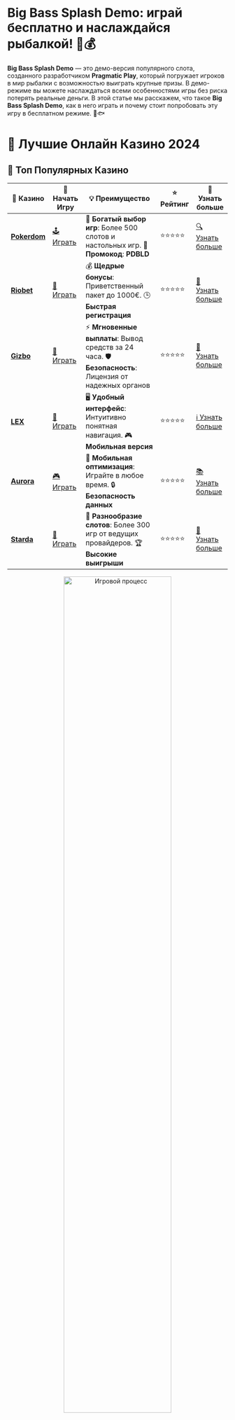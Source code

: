 # **Big Bass Splash Demo: играй бесплатно и наслаждайся рыбалкой! 🎣💰**

**Big Bass Splash Demo** — это демо-версия популярного слота, созданного разработчиком **Pragmatic Play**, который погружает игроков в мир рыбалки с возможностью выиграть крупные призы. В демо-режиме вы можете наслаждаться всеми особенностями игры без риска потерять реальные деньги. В этой статье мы расскажем, что такое **Big Bass Splash Demo**, как в него играть и почему стоит попробовать эту игру в бесплатном режиме. 🌊🐟

# 🎰 Лучшие Онлайн Казино 2024

## 🌟 Топ Популярных Казино

| 🎲 **Казино** | 🔗 **Начать Игру** | 💡 **Преимущество** | ⭐ **Рейтинг** | 🔗 **Узнать больше** |
|--------------|---------------------|---------------------|----------------|----------------------|
| [**Pokerdom**](https://brandplay.link/4k77v2yx) | [🕹️ Играть](https://brandplay.link/4k77v2yx) | 🎉 **Богатый выбор игр**: Более 500 слотов и настольных игр. 🎁 **Промокод**: **PDBLD** | ⭐⭐⭐⭐⭐ | [🔍 Узнать больше](https://brandplay.link/4k77v2yx) |
| [**Riobet**](https://brandplay.link/7xBLTPyj) | [🎰 Играть](https://brandplay.link/7xBLTPyj) | 💰 **Щедрые бонусы**: Приветственный пакет до 1000€. 🕒 **Быстрая регистрация** | ⭐⭐⭐⭐⭐ | [📖 Узнать больше](https://brandplay.link/7xBLTPyj) |
| [**Gizbo**](https://brandplay.link/bprXw4YV) | [🎲 Играть](https://brandplay.link/bprXw4YV) | ⚡ **Мгновенные выплаты**: Вывод средств за 24 часа. 🛡️ **Безопасность**: Лицензия от надежных органов | ⭐⭐⭐⭐⭐ | [📝 Узнать больше](https://brandplay.link/bprXw4YV) |
| [**LEX**](https://brandplay.link/zW4hdDFV) | [🤑 Играть](https://brandplay.link/zW4hdDFV) | 🖥️ **Удобный интерфейс**: Интуитивно понятная навигация. 🎮 **Мобильная версия** | ⭐⭐⭐⭐⭐ | [ℹ️ Узнать больше](https://brandplay.link/zW4hdDFV) |
| [**Aurora**](https://10trafic-stat2.com/click/668546556bcc6313411604bd/6766/13032/subaccount) | [🎮 Играть](https://10trafic-stat2.com/click/668546556bcc6313411604bd/6766/13032/subaccount) | 📱 **Мобильная оптимизация**: Играйте в любое время. 🔒 **Безопасность данных** | ⭐⭐⭐⭐⭐ | [📚 Узнать больше](https://10trafic-stat2.com/click/668546556bcc6313411604bd/6766/13032/subaccount) |
| [**Starda**](https://brandplay.link/fB7xwRFL) | [🎯 Играть](https://brandplay.link/fB7xwRFL) | 🎰 **Разнообразие слотов**: Более 300 игр от ведущих провайдеров. 🏆 **Высокие выигрыши** | ⭐⭐⭐⭐⭐ | [🔎 Узнать больше](https://brandplay.link/fB7xwRFL) |

<div align="center">
    <img src="https://i.pinimg.com/originals/87/9e/b9/879eb9354dd0699582408b68f2e253b2.gif" alt="Игровой процесс" width="70%">
</div>

## 💎 Лучшие Бонусы и Акции

| 🎲 **Казино** | 🔗 **Начать Игру** | 💡 **Преимущество** | ⭐ **Рейтинг** | 🔗 **Узнать больше** |
|--------------|---------------------|---------------------|----------------|----------------------|
| [**Kometa**](https://brandplay.link/8ZymQJV8) | [🎰 Играть](https://brandplay.link/8ZymQJV8) | 🎁 **Эксклюзивные бонусы**: Регулярные акции и промо. 🔄 **Программы лояльности** | ⭐⭐⭐⭐☆ | [🔍 Узнать больше](https://brandplay.link/8ZymQJV8) |
| [**R7**](https://brandplay.link/bMd3Yjsw) | [🕹️ Играть](https://brandplay.link/bMd3Yjsw) | 🕒 **Круглосуточная поддержка**: Всегда на связи. 💸 **Высокие лимиты** | ⭐⭐⭐⭐☆ | [📖 Узнать больше](https://brandplay.link/bMd3Yjsw) |
| [**7K**](https://brandplay.link/BvQyFShp) | [🎲 Играть](https://brandplay.link/BvQyFShp) | 🌟 **Эксклюзивные бонусы**: Только для VIP игроков. 🎉 **Сезонные акции** | ⭐⭐⭐⭐☆ | [📝 Узнать больше](https://brandplay.link/BvQyFShp) |
| [**Kent**](https://brandplay.link/Fv2WP3js) | [🤑 Играть](https://brandplay.link/Fv2WP3js) | 📈 **Высокий RTP**: Более 98%. 💼 **Профессиональная поддержка** | ⭐⭐⭐⭐☆ | [ℹ️ Узнать больше](https://brandplay.link/Fv2WP3js) |
| [**1Xslots**](https://brandplay.link/hSB1khtr) | [🎮 Играть](https://brandplay.link/hSB1khtr) | 🎉 **Множество акций**: Еженедельные бонусы и турниры. 🛡️ **Безопасность** | ⭐⭐⭐⭐☆ | [📚 Узнать больше](https://brandplay.link/hSB1khtr) |
| [**Gama**](https://brandplay.link/j6NMKsDz) | [🎯 Играть](https://brandplay.link/j6NMKsDz) | 🔍 **Интуитивный интерфейс**: Легкость использования. 🏅 **Престижные турниры** | ⭐⭐⭐⭐☆ | [🔎 Узнать больше](https://brandplay.link/j6NMKsDz) |

<div align="center">
    <img src="https://i.pinimg.com/originals/87/9e/b9/879eb9354dd0699582408b68f2e253b2.gif" alt="Игровой процесс" width="70%">
</div>

## 🚀 Быстрые Выигрыши и Поддержка

| 🎲 **Казино** | 🔗 **Начать Игру** | 💡 **Преимущество** | ⭐ **Рейтинг** | 🔗 **Узнать больше** |
|--------------|---------------------|---------------------|----------------|----------------------|
| [**Onion**](https://brandplay.link/zBGRVpQ9) | [🎰 Играть](https://brandplay.link/zBGRVpQ9) | 🤑 **Низкие ставки**: Идеально для начинающих. 🔄 **Быстрые выводы** | ⭐⭐⭐⭐☆ | [🔍 Узнать больше](https://brandplay.link/zBGRVpQ9) |
| [**Чемпион**](https://temon-gter.cfd/go/lRq?p80412p304504pcc44t17455) | [🕹️ Играть](https://temon-gter.cfd/go/lRq?p80412p304504pcc44t17455) | 🏅 **Лояльная программа**: Награды за активность. 🎁 **Ежемесячные бонусы** | ⭐⭐⭐⭐☆ | [📖 Узнать больше](https://temon-gter.cfd/go/lRq?p80412p304504pcc44t17455) |
| [**Vavada**](https://vavadapartner.pro/?promo=ea5c9275-6854-4505-94fc-95ab18221945-linkb2) | [🎲 Играть](https://vavadapartner.pro/?promo=ea5c9275-6854-4505-94fc-95ab18221945-linkb2) | 🚀 **Быстрая регистрация**: Начните играть мгновенно. 🔐 **Безопасные транзакции** | ⭐⭐⭐⭐☆ | [📝 Узнать больше](https://vavadapartner.pro/?promo=ea5c9275-6854-4505-94fc-95ab18221945-linkb2) |
| [**Friends**](https://gofriends.kim/linkb2) | [🤑 Играть](https://gofriends.kim/linkb2) | 🤝 **Социальные игры**: Играйте с друзьями. 🌐 **Мультиплатформенность** | ⭐⭐⭐⭐☆ | [ℹ️ Узнать больше](https://gofriends.kim/linkb2) |
| [**1WIN**](https://brandplay.link/smXVpBbG) | [🎮 Играть](https://brandplay.link/smXVpBbG) | 🏆 **Спортивные ставки**: Широкий выбор видов спорта. 💵 **Высокие коэффициенты** | ⭐⭐⭐⭐☆ | [📚 Узнать больше](https://brandplay.link/smXVpBbG) |
| [**Drip**](https://drp-ircp01.com/c07e6a3db) | [🎯 Играть](https://drp-ircp01.com/c07e6a3db) | 🌐 **Инновационные игры**: Новейшие игровые технологии. 🛡️ **Высокая безопасность** | ⭐⭐⭐⭐☆ | [🔎 Узнать больше](https://drp-ircp01.com/c07e6a3db) |
| [**JoyCasino**](https://rpc30.call2me.pro/?/ru/registration?apkpop=0&partner=p24970p3291217pc98f) | [🎰 Играть](https://rpc30.call2me.pro/?/ru/registration?apkpop=0&partner=p24970p3291217pc98f) | 🎁 **Приятные бонусы**: Ежедневные акции и подарки. 🕹️ **Разнообразие игр** | ⭐⭐⭐⭐☆ | [🔍 Узнать больше](https://rpc30.call2me.pro/?/ru/registration?apkpop=0&partner=p24970p3291217pc98f) |

<div align="center">
    <img src="https://i.pinimg.com/originals/87/9e/b9/879eb9354dd0699582408b68f2e253b2.gif" alt="Игровой процесс" width="70%">
</div>
---

✨ **Выбирайте лучшее казино для себя и наслаждайтесь игрой! Удачи!** ✨
![Big Bass Splash Demo](https://i.pinimg.com/originals/a9/29/6e/a9296ea1cf6a7c20a985e593451f0323.png)

### 1. **Что такое Big Bass Splash Demo?** 🎰

**Big Bass Splash Demo** — это бесплатная версия популярного слота, в которой игроки могут наслаждаться процессом игры, не рискуя своими деньгами. Слот выполнен в тематике рыбалки, где целью является поймать как можно больше рыб для получения бонусных выплат. Демо-режим позволяет игрокам протестировать игру, узнать все ее особенности и попробовать разные стратегии без вложений.

#### 1.1 **Особенности игры Big Bass Splash** 🎯

- **Тематика рыбалки:** В игре игроки отправляются в рыболовное приключение, где им предстоит ловить рыбы и получать за это щедрые бонусы.
- **Бонусные функции:** Игра включает бонусные раунды, которые активируются при выпадении специальных символов на барабанах.
- **Простота в управлении:** Игра имеет простое управление, которое позволяет легко адаптироваться новичкам.
- **Визуальные эффекты:** Картинки и анимации в игре создают атмосферу настоящей рыбалки, а звуковое сопровождение усиливает эффект.

### 2. **Как играть в Big Bass Splash Demo?** 🎮

1. Перейдите на сайт онлайн-казино, предлагающего демо-версию **Big Bass Splash**.
2. Найдите игру в списке доступных слотов и выберите демо-режим.
3. Начните крутить барабаны с виртуальными монетами. Все ставки будут использовать виртуальные средства, так что вам не нужно беспокоиться о финансовых рисках.
4. Используйте различные стратегии ставок и наслаждайтесь процессом игры.
5. В случае активации бонусных функций вы получите возможность выиграть дополнительные виртуальные монеты.

### 3. **Преимущества игры в Big Bass Splash Demo** 🎉

#### 3.1 **Безопасность и отсутствие риска** 🛡️

В демо-версии **Big Bass Splash** нет риска потерять деньги, ведь все ставки делаются виртуальными монетами. Это идеальный способ познакомиться с игрой, понять ее особенности и насладиться процессом без финансовых последствий.

#### 3.2 **Обучение и тренировка** 📚

Демо-режим дает возможность научиться управлять игрой, понять, как работают бонусные раунды, а также протестировать различные стратегии ставок. Это особенно полезно для новичков, которые еще не готовы рисковать реальными деньгами.

#### 3.3 **Развлечение без ограничений** 🎉

**Big Bass Splash Demo** — это способ весело провести время без давления и потери средств. Даже без ставок игра доставляет массу удовольствия благодаря захватывающей тематике и ярким бонусам.

### 4. **Преимущества игры в демо-версии слота** 🎯

#### 4.1 **Доступность и удобство** 📱

Для игры в **Big Bass Splash Demo** вам не нужно скачивать дополнительное ПО. Достаточно зайти на сайт онлайн-казино или игрового портала, и вы сразу сможете наслаждаться игрой прямо в браузере.

#### 4.2 **Отсутствие регистрации** 🚫

В большинстве случаев для игры в демо-режиме не требуется регистрация, что делает процесс еще более удобным. Вы можете сразу начать играть, не тратя время на создание аккаунта.

#### 4.3 **Без финансовых обязательств** 💸

В демо-версии все ставки производятся виртуальными монетами, поэтому вам не нужно беспокоиться о финансовых потерях. Это позволяет сосредоточиться только на процессе игры и развлекаться без ограничений.

### 5. **Заключение** 🎯

**Big Bass Splash Demo** — это отличная возможность для игроков, которые хотят протестировать популярный слот без риска потерять реальные деньги. С яркой темой рыбалки, захватывающими бонусными раундами и простым управлением игра подарит вам массу удовольствия. Демо-версия идеально подходит для новичков, а также для опытных игроков, желающих попробовать новую игру без вложений.

Не упустите шанс насладиться рыболовным приключением в **Big Bass Splash Demo** и потренировать свои игровые навыки! 🎉🐟

